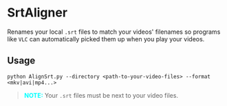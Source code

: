 # SrtAligner

Renames your local `.srt` files to match your videos' filenames so programs like `VLC` can automatically picked them up when you play your videos.

## Usage
```shell
python AlignSrt.py --directory <path-to-your-video-files> --format <mkv|avi|mp4...>
```

> **<span style="color: cyan;">NOTE:</span>** Your `.srt` files must be next to your video files.